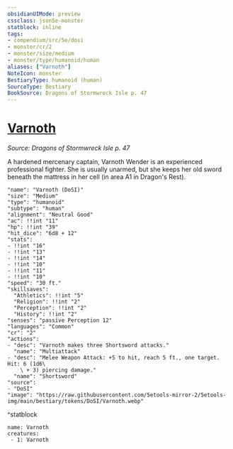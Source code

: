 ```yaml
---
obsidianUIMode: preview
cssclass: json5e-monster
statblock: inline
tags:
- compendium/src/5e/dosi
- monster/cr/2
- monster/size/medium
- monster/type/humanoid/human
aliases: ["Varnoth"]
NoteIcon: monster
BestiaryType: humanoid (human)
SourceType: Bestiary
BookSource: Dragons of Stormwreck Isle p. 47
---
```

# [Varnoth](2-Mechanics\CLI\bestiary\npc/varnoth-dosi.md)
*Source: Dragons of Stormwreck Isle p. 47*  

A hardened mercenary captain, Varnoth Wender is an experienced professional fighter. She is usually unarmed, but she keeps her old sword beneath the mattress in her cell (in area A1 in Dragon's Rest).

```statblock
"name": "Varnoth (DoSI)"
"size": "Medium"
"type": "humanoid"
"subtype": "human"
"alignment": "Neutral Good"
"ac": !!int "11"
"hp": !!int "39"
"hit_dice": "6d8 + 12"
"stats":
- !!int "16"
- !!int "13"
- !!int "14"
- !!int "10"
- !!int "11"
- !!int "10"
"speed": "30 ft."
"skillsaves":
  "Athletics": !!int "5"
  "Religion": !!int "2"
  "Perception": !!int "2"
  "History": !!int "2"
"senses": "passive Perception 12"
"languages": "Common"
"cr": "2"
"actions":
- "desc": "Varnoth makes three Shortsword attacks."
  "name": "Multiattack"
- "desc": "Melee Weapon Attack: +5 to hit, reach 5 ft., one target. Hit: 6 (1d6\
    \ + 3) piercing damage."
  "name": "Shortsword"
"source":
- "DoSI"
"image": "https://raw.githubusercontent.com/5etools-mirror-2/5etools-img/main/bestiary/tokens/DoSI/Varnoth.webp"
```
^statblock

```encounter-table
name: Varnoth
creatures:
 - 1: Varnoth
```
